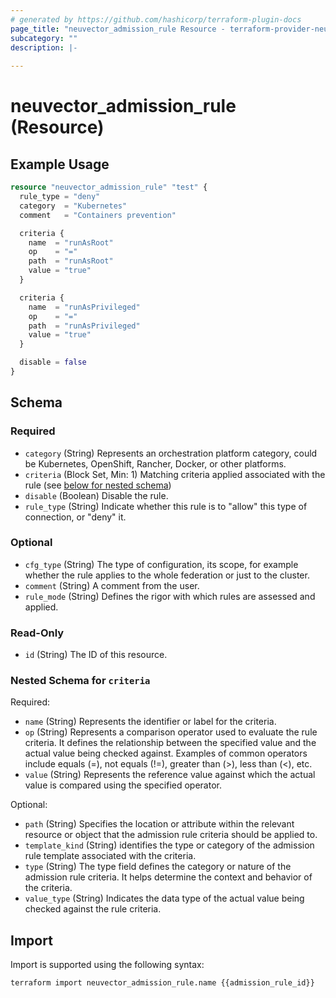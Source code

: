 ```yaml
---
# generated by https://github.com/hashicorp/terraform-plugin-docs
page_title: "neuvector_admission_rule Resource - terraform-provider-neuvector"
subcategory: ""
description: |-
  
---
```


# neuvector_admission_rule (Resource)



## Example Usage

```terraform
resource "neuvector_admission_rule" "test" {
  rule_type = "deny"
  category  = "Kubernetes"
  comment   = "Containers prevention"

  criteria {
    name  = "runAsRoot"
    op    = "="
    path  = "runAsRoot"
    value = "true"
  }

  criteria {
    name  = "runAsPrivileged"
    op    = "="
    path  = "runAsPrivileged"
    value = "true"
  }

  disable = false
}
```

<!-- schema generated by tfplugindocs -->
## Schema

### Required

- `category` (String) Represents an orchestration platform category, could be Kubernetes, OpenShift, Rancher, Docker, or other platforms.
- `criteria` (Block Set, Min: 1) Matching criteria applied associated with the rule (see [below for nested schema](#nestedblock--criteria))
- `disable` (Boolean) Disable the rule.
- `rule_type` (String) Indicate whether this rule is to "allow" this type of connection, or "deny" it.

### Optional

- `cfg_type` (String) The type of configuration, its scope, for example whether the rule applies to the whole federation or just to the cluster.
- `comment` (String) A comment from the user.
- `rule_mode` (String) Defines the rigor with which rules are assessed and applied.

### Read-Only

- `id` (String) The ID of this resource.

<a id="nestedblock--criteria"></a>
### Nested Schema for `criteria`

Required:

- `name` (String) Represents the identifier or label for the criteria.
- `op` (String) Represents a comparison operator used to evaluate the rule criteria. It defines the relationship between the specified value and the actual value being checked against. Examples of common operators include equals (=), not equals (!=), greater than (>), less than (<), etc.
- `value` (String) Represents the reference value against which the actual value is compared using the specified operator.

Optional:

- `path` (String) Specifies the location or attribute within the relevant resource or object that the admission rule criteria should be applied to.
- `template_kind` (String) identifies the type or category of the admission rule template associated with the criteria.
- `type` (String) The type field defines the category or nature of the admission rule criteria. It helps determine the context and behavior of the criteria.
- `value_type` (String) Indicates the data type of the actual value being checked against the rule criteria.

## Import

Import is supported using the following syntax:

```shell
terraform import neuvector_admission_rule.name {{admission_rule_id}}
```
